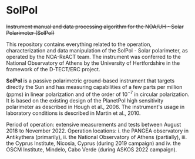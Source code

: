 # SolPol
~~Instrument manual and data processing algorithm for the NOA/UH - Solar Polarimeter (SolPol)~~

This repository contains everything related to the operation, characterization and data manipulation of the SolPol - Solar polarimeter, as operated by the NOA-ReACT team. The instrument was conferred to the National Observatory of Athens by the University of Hertfordshire in the framework of the D-TECT/ERC project.

**SolPol** is a passive polarimetric ground-based instrument that targets directly the Sun and has measuring capabilities of a few parts per million (ppms) in linear polarization and of the order of $10^{-7}$ in circular polarization. It is based on the existing design of the PlanetPol high sensitivity polarimeter as described in Hough et al., 2006. The instrument's usage in laboratory conditions is described in Martin et al., 2010.

Period of operation: extensive measurements and tests between August 2018 to November 2022.
Operation locations: i. the PANGEA observatory in Antikythera (primarily), ii. the National Observatory of Athens (partially), iii. the Cyprus Institute, Nicosia, Cyprus (during 2019 campaign) and iv. the OSCM Institute, Mindelo, Cabo Verde (during ASKOS 2022 campaign).
